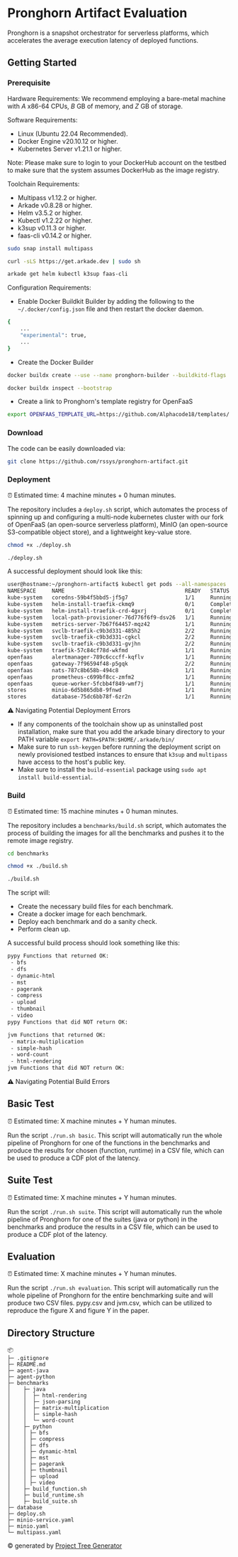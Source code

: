 # Pronghorn Artifact Evaluation

Pronghorn is a snapshot orchestrator for serverless platforms, which accelerates the average execution latency of deployed functions.

## Getting Started

### Prerequisite

Hardware Requirements: We recommend employing a bare-metal machine with _A_ x86-64 CPUs, _B_ GB of memory, and _Z_ GB of storage.

Software Requirements: 

- Linux (Ubuntu 22.04 Recommended).
- Docker Engine v20.10.12 or higher. 
- Kubernetes Server v1.21.1 or higher.

Note: Please make sure to login to your DockerHub account on the testbed to make sure that the system assumes DockerHub as the image registry.

Toolchain Requirements:

- Multipass v1.12.2 or higher.
- Arkade v0.8.28 or higher.
- Helm v3.5.2 or higher.
- Kubectl v1.2.22 or higher.
- k3sup v0.11.3 or higher.
- faas-cli v0.14.2 or higher.

```bash
sudo snap install multipass

curl -sLS https://get.arkade.dev | sudo sh

arkade get helm kubectl k3sup faas-cli
```

Configuration Requirements:

- Enable Docker Buildkit Builder by adding the following to the `~/.docker/config.json` file and then restart the docker daemon.

```bash
{
    ...
    "experimental": true,
    ...
}
```

- Create the Docker Builder

```bash
docker buildx create --use --name pronghorn-builder --buildkitd-flags '--allow-insecure-entitlement security.insecure --allow-insecure-entitlement network.host'

docker buildx inspect --bootstrap
```

- Create a link to Pronghorn's template registry for OpenFaaS

```bash
export OPENFAAS_TEMPLATE_URL=https://github.com/Alphacode18/templates/
```

### Download

The code can be easily downloaded via:

```bash
git clone https://github.com/rssys/pronghorn-artifact.git
```

### Deployment

⏰ Estimated time: 4 machine minutes + 0 human minutes.

The repository includes a `deploy.sh` script, which automates the process of spinning up and configuring a multi-node kubernetes cluster with our fork of OpenFaaS (an open-source serverless platform), MinIO (an open-source S3-compatible object store), and a lightweight key-value store.

```bash
chmod +x ./deploy.sh

./deploy.sh
```

A successful deployment should look like this:

```bash
user@hostname:~/pronghorn-artifact$ kubectl get pods --all-namespaces
NAMESPACE     NAME                                      READY   STATUS      RESTARTS  AGE
kube-system   coredns-59b4f5bbd5-jf5g7                  1/1     Running     0         Xs
kube-system   helm-install-traefik-ckmq9                0/1     Completed   0         Xs
kube-system   helm-install-traefik-crd-4gxrj            0/1     Completed   0         Xs
kube-system   local-path-provisioner-76d776f6f9-dsv26   1/1     Running     0         Xs
kube-system   metrics-server-7b67f64457-mqz42           1/1     Running     0         Xs
kube-system   svclb-traefik-c9b3d331-485h2              2/2     Running     0         Xs
kube-system   svclb-traefik-c9b3d331-cgkcl              2/2     Running     0         Xs
kube-system   svclb-traefik-c9b3d331-gvjhn              2/2     Running     0         Xs
kube-system   traefik-57c84cf78d-wkfmd                  1/1     Running     0         Xs
openfaas      alertmanager-789c6cccff-kqflv             1/1     Running     0         Xs
openfaas      gateway-7f96594f48-p5gqk                  2/2     Running     0         Xs
openfaas      nats-787c8b658b-494c8                     1/1     Running     0         Xs
openfaas      prometheus-c699bf8cc-zmfm2                1/1     Running     0         Xs
openfaas      queue-worker-5fcbb4f849-wmf7j             1/1     Running     0         Xs
stores        minio-6d5b865db8-9fnwd                    1/1     Running     0         Xs
stores        database-75dc6bb78f-6zr2n                 1/1     Running     0         Xs
```

⚠️ Navigating Potential Deployment Errors

- If any components of the toolchain show up as uninstalled post installation, make sure that you add the arkade binary directory to your PATH variable `export PATH=$PATH:$HOME/.arkade/bin/`
- Make sure to run `ssh-keygen` before running the deployment script on newly provisioned testbed instances to ensure that `k3sup` and `multipass` have access to the host's public key.
- Make sure to install the `build-essential` package using `sudo apt install build-essential`.

### Build

⏰ Estimated time: 15 machine minutes + 0 human minutes.

The repository includes a `benchmarks/build.sh` script, which automates the process of building the images for all the benchmarks and pushes it to the remote image registry.

```bash
cd benchmarks

chmod +x ./build.sh

./build.sh
```

The script will:
- Create the necessary build files for each benchmark.
- Create a docker image for each benchmark.
- Deploy each benchmark and do a sanity check.
- Perform clean up.

A successful build process should look something like this:

```bash
pypy Functions that returned OK:
 - bfs
 - dfs
 - dynamic-html
 - mst
 - pagerank
 - compress
 - upload
 - thumbnail
 - video
pypy Functions that did NOT return OK:

jvm Functions that returned OK:
 - matrix-multiplication
 - simple-hash
 - word-count
 - html-rendering
jvm Functions that did NOT return OK:
```


⚠️ Navigating Potential Build Errors

## Basic Test

⏰ Estimated time: X machine minutes + Y human minutes.

Run the script `./run.sh basic`. This script will automatically run the whole pipeline of Pronghorn for one of the functions in the benchmarks and produce the results for chosen (function, runtime) in a CSV file, which can be used to produce a CDF plot of the latency.

## Suite Test

⏰ Estimated time: X machine minutes + Y human minutes.

Run the script `./run.sh suite`. This script will automatically run the whole pipeline of Pronghorn for one of the suites (java or python) in the benchmarks and produce the results in a CSV file, which can be used to produce a CDF plot of the latency.

## Evaluation

⏰ Estimated time: X machine minutes + Y human minutes.

Run the script `./run.sh evaluation`. This script will automatically run the whole pipeline of Pronghorn for the entire benchmarking suite and will produce two CSV files. pypy.csv and jvm.csv, which can be utilized to reproduce the figure X and figure Y in the paper.

## Directory Structure

```
📦 
├─ .gitignore
├─ README.md
├─ agent-java
├─ agent-python
├─ benchmarks
│    ├─ java
│    │  ├─ html-rendering
│    │  ├─ json-parsing
│    │  ├─ matrix-multiplication
│    │  ├─ simple-hash
│    │  └─ word-count
│    ├─ python
│    │ ├─ bfs
│    │ ├─ compress
│    │ ├─ dfs
│    │ ├─ dynamic-html
│    │ ├─ mst
│    │ ├─ pagerank
│    │ ├─ thumbnail
│    │ ├─ upload
│    │ ├─ video
│    ├─ build_function.sh
│    ├─ build_runtime.sh
│    ├─ build_suite.sh
├─ database
├─ deploy.sh 
├─ minio-service.yaml
├─ minio.yaml
└─ multipass.yaml
```
© generated by [Project Tree Generator](https://woochanleee.github.io/project-tree-generator)